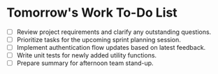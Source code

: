 # Tomorrow's Work To-Do List

- [ ] Review project requirements and clarify any outstanding questions.
- [ ] Prioritize tasks for the upcoming sprint planning session.
- [ ] Implement authentication flow updates based on latest feedback.
- [ ] Write unit tests for newly added utility functions.
- [ ] Prepare summary for afternoon team stand-up.
